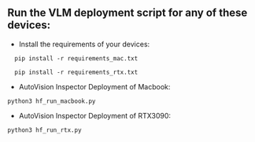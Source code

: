 ## Run the VLM deployment script for any of these devices: 
- Install the requirements of your devices: 
```
  pip install -r requirements_mac.txt
```
```
  pip install -r requirements_rtx.txt
```
- AutoVision Inspector Deployment of  Macbook:
```
python3 hf_run_macbook.py 
```

 - AutoVision Inspector Deployment of  RTX3090: 

```
python3 hf_run_rtx.py 
```